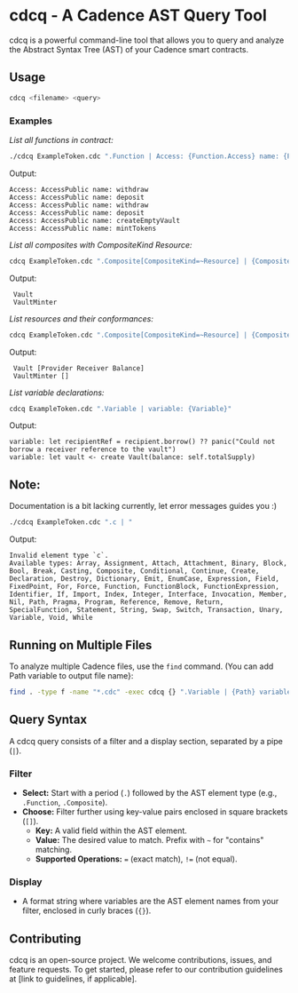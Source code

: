 # cdcq - A Cadence AST Query Tool

cdcq is a powerful command-line tool that allows you to query and analyze the Abstract Syntax Tree (AST) of your Cadence smart contracts. 

## Usage

```bash
cdcq <filename> <query>
```


### Examples

*List all functions in contract:*

```bash
./cdcq ExampleToken.cdc ".Function | Access: {Function.Access} name: {Function.Identifier}"
```

Output:
```
Access: AccessPublic name: withdraw
Access: AccessPublic name: deposit
Access: AccessPublic name: withdraw
Access: AccessPublic name: deposit
Access: AccessPublic name: createEmptyVault
Access: AccessPublic name: mintTokens
```

*List all composites with CompositeKind Resource:*

```bash
cdcq ExampleToken.cdc ".Composite[CompositeKind=~Resource] | {Composite.Identifier}"
```
  
Output:
```cadence
 Vault
 VaultMinter
```

*List resources and their conformances:*

```bash
cdcq ExampleToken.cdc ".Composite[CompositeKind=~Resource] | {Composite.Identifier} {Composite.Conformances}" 
```

Output:
```cadence
 Vault [Provider Receiver Balance]
 VaultMinter []
```

*List variable declarations:*

```bash
cdcq ExampleToken.cdc ".Variable | variable: {Variable}"     
```

Output:
```cadence
variable: let recipientRef = recipient.borrow() ?? panic("Could not borrow a receiver reference to the vault")
variable: let vault <- create Vault(balance: self.totalSupply)
```

## Note:

Documentation is a bit lacking currently, let error messages guides you :)

```bash
./cdcq ExampleToken.cdc ".c | "
```
Output:
```
Invalid element type `c`.
Available types: Array, Assignment, Attach, Attachment, Binary, Block, Bool, Break, Casting, Composite, Conditional, Continue, Create, Declaration, Destroy, Dictionary, Emit, EnumCase, Expression, Field, FixedPoint, For, Force, Function, FunctionBlock, FunctionExpression, Identifier, If, Import, Index, Integer, Interface, Invocation, Member, Nil, Path, Pragma, Program, Reference, Remove, Return, SpecialFunction, Statement, String, Swap, Switch, Transaction, Unary, Variable, Void, While
```


## Running on Multiple Files

To analyze multiple Cadence files, use the `find` command. (You can add Path variable to output file name}:

```bash
find . -type f -name "*.cdc" -exec cdcq {} ".Variable | {Path} variable: {Variable}" \;
```

## Query Syntax

A cdcq query consists of a filter and a display section, separated by a pipe (`|`).

### Filter

* **Select:** Start with a period (`.`) followed by the AST element type (e.g., `.Function`, `.Composite`).
* **Choose:** Filter further using key-value pairs enclosed in square brackets (`[]`).
    * **Key:** A valid field within the AST element.
    * **Value:** The desired value to match. Prefix with `~` for "contains" matching.
    * **Supported Operations:** `=` (exact match), `!=` (not equal).

### Display

* A format string where variables are the AST element names from your filter, enclosed in curly braces (`{}`).

## Contributing

cdcq is an open-source project. We welcome contributions, issues, and feature requests. To get started, please refer to our contribution guidelines at [link to guidelines, if applicable].

